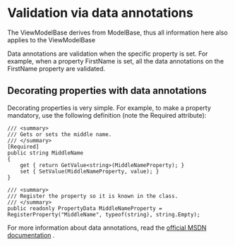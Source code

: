 # Validation via data annotations

The ViewModelBase derives from ModelBase, thus all information here also applies to the ViewModelBase

Data annotations are validation when the specific property is set. For example, when a property FirstName is set, all the data annotations on the FirstName property are validated.

## Decorating properties with data annotations

Decorating properties is very simple. For example, to make a property mandatory, use the following definition (note the Required attribute):

```
/// <summary>
/// Gets or sets the middle name.
/// </summary>
[Required]
public string MiddleName
{
    get { return GetValue<string>(MiddleNameProperty); }
    set { SetValue(MiddleNameProperty, value); }
}

/// <summary>
/// Register the property so it is known in the class.
/// </summary>
public readonly PropertyData MiddleNameProperty = RegisterProperty("MiddleName", typeof(string), string.Empty);
```

For more information about data annotations, read the [official MSDN documentation](http://msdn.microsoft.com/en-us/library/dd901590(v=vs.95).aspx) .

